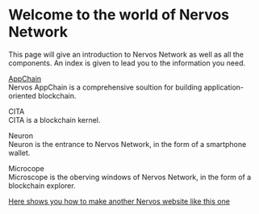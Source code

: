 # Welcome to the world of Nervos Network

This page will give an introduction to Nervos Network as well as all the components.
An index is given to lead you to the information you need.

[AppChain](https://cryptape.github.io/Nervos-AppChain-Docs/)  
Nervos AppChain is a comprehensive soultion for building application-oriented blockchain.

CITA  
CITA is a blockchain kernel.

Neuron  
Neuron is the entrance to Nervos Network, in the form of a smartphone wallet.

Microcope  
Microscope is the oberving windows of Nervos Network, in the form of a blockchain explorer.



[Here shows you how to make another Nervos website like this one](/en-US/make-another-doc)